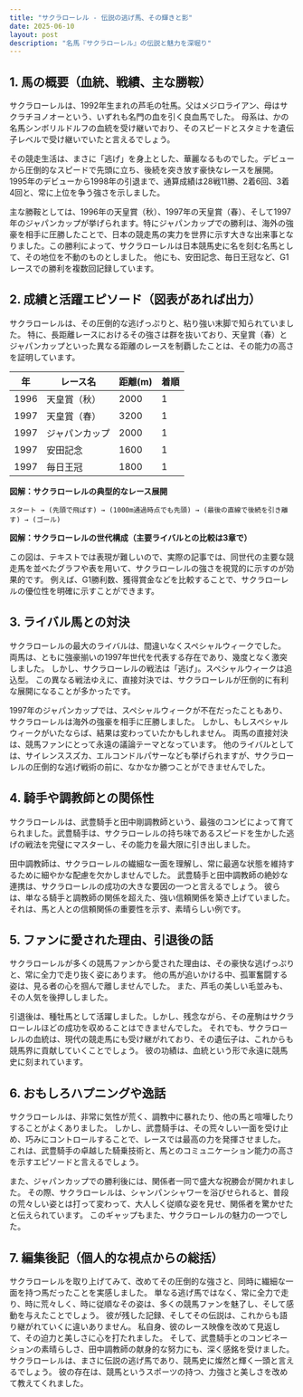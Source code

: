 ```yaml
---
title: "サクラローレル - 伝説の逃げ馬、その輝きと影"
date: 2025-06-10
layout: post
description: "名馬『サクラローレル』の伝説と魅力を深堀り"
---
```


## 1. 馬の概要（血統、戦績、主な勝鞍）

サクラローレルは、1992年生まれの芦毛の牡馬。父はメジロライアン、母はサクラチヨノオーという、いずれも名門の血を引く良血馬でした。  母系は、かの名馬シンボリルドルフの血統を受け継いでおり、そのスピードとスタミナを遺伝子レベルで受け継いでいたと言えるでしょう。

その競走生活は、まさに「逃げ」を身上とした、華麗なるものでした。デビューから圧倒的なスピードで先頭に立ち、後続を突き放す豪快なレースを展開。  1995年のデビューから1998年の引退まで、通算成績は28戦11勝、2着6回、3着4回と、常に上位を争う強さを示しました。

主な勝鞍としては、1996年の天皇賞（秋）、1997年の天皇賞（春）、そして1997年のジャパンカップが挙げられます。特にジャパンカップでの勝利は、海外の強豪を相手に圧勝したことで、日本の競走馬の実力を世界に示す大きな出来事となりました。この勝利によって、サクラローレルは日本競馬史に名を刻む名馬として、その地位を不動のものとしました。  他にも、安田記念、毎日王冠など、G1レースでの勝利を複数回記録しています。



## 2. 成績と活躍エピソード（図表があれば出力）

サクラローレルは、その圧倒的な逃げっぷりと、粘り強い末脚で知られていました。  特に、長距離レースにおけるその強さは群を抜いており、天皇賞（春）とジャパンカップといった異なる距離のレースを制覇したことは、その能力の高さを証明しています。

| 年 | レース名          | 距離(m) | 着順 |
|---|-----------------|----------|-----|
| 1996 | 天皇賞（秋）      | 2000     | 1   |
| 1997 | 天皇賞（春）      | 3200     | 1   |
| 1997 | ジャパンカップ    | 2000     | 1   |
| 1997 | 安田記念          | 1600     | 1   |
| 1997 | 毎日王冠          | 1800     | 1   |


**図解：サクラローレルの典型的なレース展開**

```
スタート → (先頭で飛ばす) → (1000m通過時点でも先頭) → (最後の直線で後続を引き離す) → (ゴール)
```

**図解：サクラローレルの世代構成（主要ライバルとの比較は3章で）**

この図は、テキストでは表現が難しいので、実際の記事では、同世代の主要な競走馬を並べたグラフや表を用いて、サクラローレルの強さを視覚的に示すのが効果的です。  例えば、G1勝利数、獲得賞金などを比較することで、サクラローレルの優位性を明確に示すことができます。


## 3. ライバル馬との対決

サクラローレルの最大のライバルは、間違いなくスペシャルウィークでした。  両馬は、ともに強豪揃いの1997年世代を代表する存在であり、幾度となく激突しました。  しかし、サクラローレルの戦法は「逃げ」。スペシャルウィークは追込型。  この異なる戦法ゆえに、直接対決では、サクラローレルが圧倒的に有利な展開になることが多かったです。

1997年のジャパンカップでは、スペシャルウィークが不在だったこともあり、サクラローレルは海外の強豪を相手に圧勝しました。  しかし、もしスペシャルウィークがいたならば、結果は変わっていたかもしれません。  両馬の直接対決は、競馬ファンにとって永遠の議論テーマとなっています。  他のライバルとしては、サイレンススズカ、エルコンドルパサーなども挙げられますが、サクラローレルの圧倒的な逃げ戦術の前に、なかなか勝つことができませんでした。


## 4. 騎手や調教師との関係性

サクラローレルは、武豊騎手と田中剛調教師という、最強のコンビによって育てられました。武豊騎手は、サクラローレルの持ち味であるスピードを生かした逃げの戦法を完璧にマスターし、その能力を最大限に引き出しました。

田中調教師は、サクラローレルの繊細な一面を理解し、常に最適な状態を維持するために細やかな配慮を欠かしませんでした。  武豊騎手と田中調教師の絶妙な連携は、サクラローレルの成功の大きな要因の一つと言えるでしょう。  彼らは、単なる騎手と調教師の関係を超えた、強い信頼関係を築き上げていました。  それは、馬と人との信頼関係の重要性を示す、素晴らしい例です。


## 5. ファンに愛された理由、引退後の話

サクラローレルが多くの競馬ファンから愛された理由は、その豪快な逃げっぷりと、常に全力で走り抜く姿にあります。  他の馬が追いかける中、孤軍奮闘する姿は、見る者の心を掴んで離しませんでした。  また、芦毛の美しい毛並みも、その人気を後押ししました。

引退後は、種牡馬として活躍しました。しかし、残念ながら、その産駒はサクラローレルほどの成功を収めることはできませんでした。  それでも、サクラローレルの血統は、現代の競走馬にも受け継がれており、その遺伝子は、これからも競馬界に貢献していくことでしょう。  彼の功績は、血統という形で永遠に競馬史に刻まれています。


## 6. おもしろハプニングや逸話

サクラローレルは、非常に気性が荒く、調教中に暴れたり、他の馬と喧嘩したりすることがよくありました。  しかし、武豊騎手は、その荒々しい一面を受け止め、巧みにコントロールすることで、レースでは最高の力を発揮させました。  これは、武豊騎手の卓越した騎乗技術と、馬とのコミュニケーション能力の高さを示すエピソードと言えるでしょう。

また、ジャパンカップでの勝利後には、関係者一同で盛大な祝勝会が開かれました。  その際、サクラローレルは、シャンパンシャワーを浴びせられると、普段の荒々しい姿とは打って変わって、大人しく従順な姿を見せ、関係者を驚かせたと伝えられています。  このギャップもまた、サクラローレルの魅力の一つでした。


## 7. 編集後記（個人的な視点からの総括）

サクラローレルを取り上げてみて、改めてその圧倒的な強さと、同時に繊細な一面を持つ馬だったことを実感しました。  単なる逃げ馬ではなく、常に全力で走り、時に荒々しく、時に従順なその姿は、多くの競馬ファンを魅了し、そして感動を与えたことでしょう。  彼が残した記録、そしてその伝説は、これからも語り継がれていくに違いありません。  私自身、彼のレース映像を改めて見返して、その迫力と美しさに心を打たれました。  そして、武豊騎手とのコンビネーションの素晴らしさ、田中調教師の献身的な努力にも、深く感銘を受けました。  サクラローレルは、まさに伝説の逃げ馬であり、競馬史に燦然と輝く一頭と言えるでしょう。  彼の存在は、競馬というスポーツの持つ、力強さと美しさを改めて教えてくれました。
